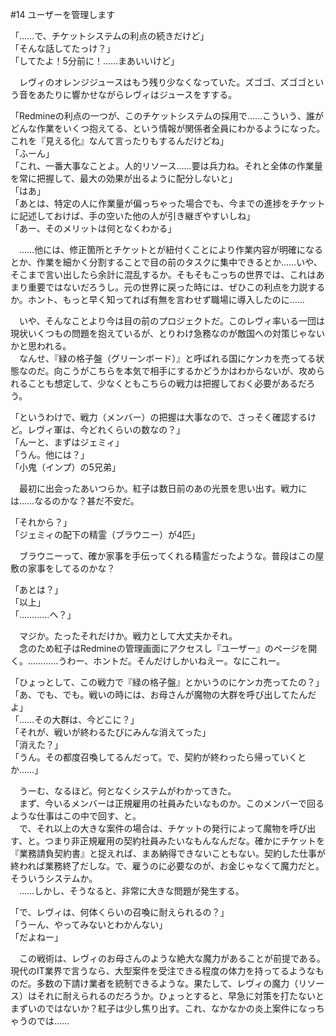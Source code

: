 #14 ユーザーを管理します

「……で、チケットシステムの利点の続きだけど」  
「そんな話してたっけ？」  
「してたよ！5分前に！……まあいいけど」

　レヴィのオレンジジュースはもう残り少なくなっていた。ズゴゴ、ズゴゴという音をあたりに響かせながらレヴィはジュースをすする。

「Redmineの利点の一つが、このチケットシステムの採用で……こういう、誰がどんな作業をいくつ抱えてる、という情報が関係者全員にわかるようになった。これを『見える化』なんて言ったりもするんだけどね」  
「ふーん」  
「これ、一番大事なことよ。人的リソース……要は兵力ね。それと全体の作業量を常に把握して、最大の効果が出るように配分しないと」  
「はあ」  
「あとは、特定の人に作業量が偏っちゃった場合でも、今までの進捗をチケットに記述しておけば、手の空いた他の人が引き継ぎやすいしね」  
「あー、そのメリットは何となくわかる」

　……他には、修正箇所とチケットとが紐付くことにより作業内容が明確になるとか、作業を細かく分割することで目の前のタスクに集中できるとか……いや、そこまで言い出したら余計に混乱するか。そもそもこっちの世界では、これはあまり重要ではないだろうし。元の世界に戻った時には、ぜひこの利点を力説するか。ホント、もっと早く知ってれば有無を言わせず職場に導入したのに……

　いや、そんなことより今は目の前のプロジェクトだ。このレヴィ率いる一団は現状いくつもの問題を抱えているが、とりわけ急務なのが敵国への対策じゃないかと思われる。  
　なんせ、『緑の格子盤（グリーンボード）』と呼ばれる国にケンカを売ってる状態なのだ。向こうがこちらを本気で相手にするかどうかはわからないが、攻められることも想定して、少なくともこちらの戦力は把握しておく必要があるだろう。

「というわけで、戦力（メンバー）の把握は大事なので、さっそく確認するけど。レヴィ軍は、今どれくらいの数なの？」  
「んーと、まずはジェミィ」  
「うん。他には？」  
「小鬼（インプ）の5兄弟」

　最初に出会ったあいつらか。紅子は数日前のあの光景を思い出す。戦力には……なるのかな？甚だ不安だ。

「それから？」  
「ジェミィの配下の精霊（ブラウニー）が4匹」

　ブラウニーって、確か家事を手伝ってくれる精霊だったような。普段はこの屋敷の家事をしてるのかな？

「あとは？」  
「以上」  
「…………へ？」

　マジか。たったそれだけか。戦力として大丈夫かそれ。  
　念のため紅子はRedmineの管理画面にアクセスし『ユーザー』のページを開く。…………うわー、ホントだ。そんだけしかいねえー。なにこれー。

「ひょっとして、この戦力で『緑の格子盤』とかいうのにケンカ売ってたの？」  
「あ、でも、でも。戦いの時には、お母さんが魔物の大群を呼び出してたんだよ」  
「……その大群は、今どこに？」  
「それが、戦いが終わるたびにみんな消えてった」  
「消えた？」  
「うん。その都度召喚してるんだって。で、契約が終わったら帰っていくとか……」

　うーむ、なるほど。何となくシステムがわかってきた。  
　まず、今いるメンバーは正規雇用の社員みたいなものか。このメンバーで回るような仕事はこの中で回す、と。  
　で、それ以上の大きな案件の場合は、チケットの発行によって魔物を呼び出す、と。つまり非正規雇用の契約社員みたいなもんなんだな。確かにチケットを『業務請負契約書』と捉えれば、まあ納得できないこともない。契約した仕事が終われば業務終了だしな。で、雇うのに必要なのが、お金じゃなくて魔力だと。そういうシステムか。  
　……しかし、そうなると、非常に大きな問題が発生する。

「で、レヴィは、何体くらいの召喚に耐えられるの？」  
「うーん、やってみないとわかんない」  
「だよねー」

　この戦術は、レヴィのお母さんのような絶大な魔力があることが前提である。現代のIT業界で言うなら、大型案件を受注できる程度の体力を持ってるようなものだ。多数の下請け業者を統制できるような。果たして、レヴィの魔力（リソース）はそれに耐えられるのだろうか。ひょっとすると、早急に対策を打たないとまずいのではないか？紅子は少し焦り出す。これ、なかなかの炎上案件になっちゃうのでは……